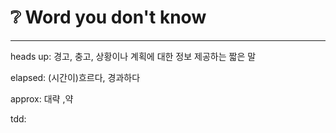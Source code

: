 # ❔ Word you don't know

------

heads up:  경고, 충고, 상황이나 계획에 대한 정보 제공하는 짧은 말

elapsed: (시간이)흐르다, 경과하다

approx: 대략 ,약 

tdd: 
